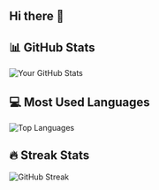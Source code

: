 ## Hi there 👋

## 📊 GitHub Stats

![Your GitHub Stats](https://github-readme-stats.vercel.app/api?username=Dhanshreeb05&show_icons=true&theme=radical)

## 💻 Most Used Languages

![Top Languages](https://github-readme-stats.vercel.app/api/top-langs/?username=Dhanshreeb05&layout=compact&theme=radical)

## 🔥 Streak Stats

![GitHub Streak](https://github-readme-streak-stats.herokuapp.com/?user=Dhanshreeb05&theme=radical)
